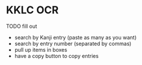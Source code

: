 # KKLC OCR

TODO fill out

- search by Kanji entry (paste as many as you want)
- search by entry number (separated by commas)
- pull up items in boxes
- have a copy button to copy entries